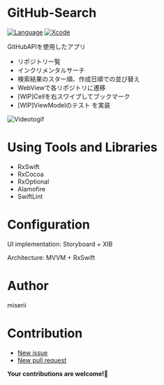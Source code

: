 # GitHub-Search
[![Language](https://img.shields.io/badge/language-Swift%205.3.2-orange.svg)](https://swift.org)
[![Xcode](https://img.shields.io/badge/Xcode-12.2-blue.svg)](https://developer.apple.com/xcode)

GitHubAPIを使用したアプリ
- リポジトリ一覧
- インクリメンタルサーチ
- 検索結果のスター順、作成日順での並び替え
- WebViewで各リポジトリに遷移
- [WIP]Cellを右スワイプしてブックマーク
- [WIP]ViewModelのテスト
を実装

![Videotogif](https://user-images.githubusercontent.com/59869820/105650304-be251880-5ef6-11eb-8535-785b3320d0fe.gif)

# Using Tools and Libraries
- RxSwift
- RxCocoa
- RxOptional
- Alamofire
- SwiftLint

# Configuration
UI implementation: Storyboard + XIB

Architecture: MVVM + RxSwift

# Author
miserii

# Contribution
- [New issue](https://github.com/miserii/GitHub-Search/issues)
- [New pull request](https://github.com/miserii/GitHub-Search/pulls)

**Your contributions are welcome!:tada:**
